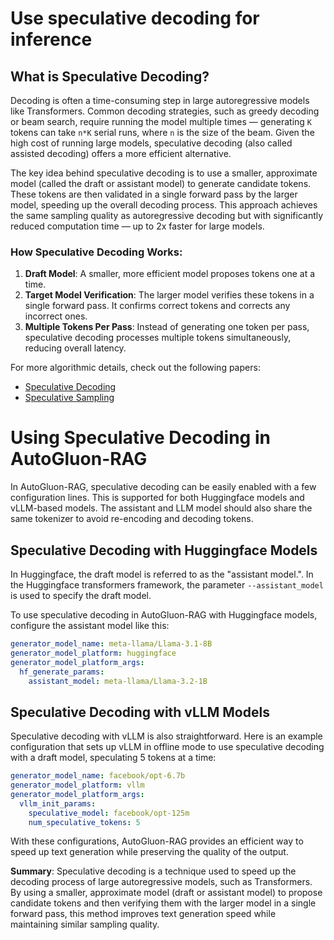 
# Use speculative decoding for inference

## What is Speculative Decoding?
Decoding is often a time-consuming step in large autoregressive models like Transformers. Common decoding strategies, such as greedy decoding or beam search, require running the model multiple times — generating `K` tokens can take `n*K` serial runs, where `n` is the size of the beam. Given the high cost of running large models, speculative decoding (also called assisted decoding) offers a more efficient alternative.

The key idea behind speculative decoding is to use a smaller, approximate model (called the draft or assistant model) to generate candidate tokens. These tokens are then validated in a single forward pass by the larger model, speeding up the overall decoding process. This approach achieves the same sampling quality as autoregressive decoding but with significantly reduced computation time — up to 2x faster for large models.

### How Speculative Decoding Works:
1. **Draft Model**: A smaller, more efficient model proposes tokens one at a time.
2. **Target Model Verification**: The larger model verifies these tokens in a single forward pass. It confirms correct tokens and corrects any incorrect ones.
3. **Multiple Tokens Per Pass**: Instead of generating one token per pass, speculative decoding processes multiple tokens simultaneously, reducing overall latency.

For more algorithmic details, check out the following papers:
- [Speculative Decoding](https://arxiv.org/abs/2211.17192)
- [Speculative Sampling](https://arxiv.org/abs/2302.01318)

# Using Speculative Decoding in AutoGluon-RAG

In AutoGluon-RAG, speculative decoding can be easily enabled with a few configuration lines. This is supported for both Huggingface models and vLLM-based models. The assistant and LLM model should also share the same tokenizer to avoid re-encoding and decoding tokens.

## Speculative Decoding with Huggingface Models

In Huggingface, the draft model is referred to as the "assistant model.". In the Huggingface transformers framework, the parameter `--assistant_model` is used to specify the draft model.

To use speculative decoding in AutoGluon-RAG with Huggingface models, configure the assistant model like this:

```yaml
generator_model_name: meta-llama/Llama-3.1-8B
generator_model_platform: huggingface
generator_model_platform_args:
  hf_generate_params:
    assistant_model: meta-llama/Llama-3.2-1B
```

## Speculative Decoding with vLLM Models

Speculative decoding with vLLM is also straightforward. Here is an example configuration that sets up vLLM in offline mode to use speculative decoding with a draft model, speculating 5 tokens at a time:

```yaml
generator_model_name: facebook/opt-6.7b
generator_model_platform: vllm
generator_model_platform_args:
  vllm_init_params:
    speculative_model: facebook/opt-125m
    num_speculative_tokens: 5
```

With these configurations, AutoGluon-RAG provides an efficient way to speed up text generation while preserving the quality of the output.

**Summary**: Speculative decoding is a technique used to speed up the decoding process of large autoregressive models, such as Transformers. By using a smaller, approximate model (draft or assistant model) to propose candidate tokens and then verifying them with the larger model in a single forward pass, this method improves text generation speed while maintaining similar sampling quality. 